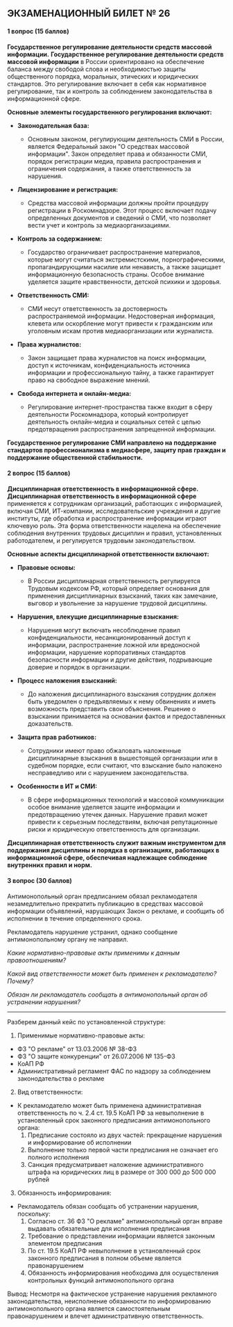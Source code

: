 ## ЭКЗАМЕНАЦИОННЫЙ БИЛЕТ № 26
#### 1 вопрос (15 баллов)
**Государственное регулирование деятельности средств массовой информации.**
**Государственное регулирование деятельности средств массовой информации** в России ориентировано на обеспечение баланса между свободой слова и необходимостью защиты общественного порядка, моральных, этических и юридических стандартов. Это регулирование включает в себя как нормативное регулирование, так и контроль за соблюдением законодательства в информационной сфере.

**Основные элементы государственного регулирования включают:**

- **Законодательная база:**
  - Основным законом, регулирующим деятельность СМИ в России, является Федеральный закон "О средствах массовой информации". Закон определяет права и обязанности СМИ, порядок регистрации медиа, правила распространения и ограничения содержания, а также ответственность за нарушения.

- **Лицензирование и регистрация:**
  - Средства массовой информации должны пройти процедуру регистрации в Роскомнадзоре. Этот процесс включает подачу определенных документов и сведений о СМИ, что позволяет вести учет и контроль за медиаорганизациями.

- **Контроль за содержанием:**
  - Государство ограничивает распространение материалов, которые могут считаться экстремистскими, порнографическими, пропагандирующими насилие или ненависть, а также защищает информационную безопасность страны. Особое внимание уделяется защите нравственности, детской психики и здоровья.

- **Ответственность СМИ:**
  - СМИ несут ответственность за достоверность распространяемой информации. Недостоверная информация, клевета или оскорбление могут привести к гражданским или уголовным искам против медиаорганизации или журналиста.

- **Права журналистов:**
  - Закон защищает права журналистов на поиск информации, доступ к источникам, конфиденциальность источника информации и профессиональную тайну, а также гарантирует право на свободное выражение мнений.

- **Свобода интернета и онлайн-медиа:**
  - Регулирование интернет-пространства также входит в сферу деятельности Роскомнадзора, который контролирует деятельность онлайн-медиа и социальных сетей с целью предотвращения распространения запрещенной информации.

**Государственное регулирование СМИ направлено на поддержание стандартов профессионализма в медиасфере, защиту прав граждан и поддержание общественной стабильности.**

#### 2 вопрос (15 баллов)
**Дисциплинарная ответственность в информационной сфере.**
**Дисциплинарная ответственность в информационной сфере** применяется к сотрудникам организаций, работающих с информацией, включая СМИ, ИТ-компании, исследовательские учреждения и другие институты, где обработка и распространение информации играют ключевую роль. Эта форма ответственности нацелена на обеспечение соблюдения внутренних трудовых дисциплин и правил, установленных работодателем, и регулируется трудовым законодательством.

**Основные аспекты дисциплинарной ответственности включают:**

- **Правовые основы:**
  - В России дисциплинарная ответственность регулируется Трудовым кодексом РФ, который определяет основания для применения дисциплинарных взысканий, таких как замечание, выговор и увольнение за нарушение трудовой дисциплины.

- **Нарушения, влекущие дисциплинарные взыскания:**
  - Нарушения могут включать несоблюдение правил конфиденциальности, несанкционированный доступ к информации, распространение ложной или вредоносной информации, нарушение корпоративных стандартов безопасности информации и другие действия, подрывающие доверие и порядок в организации.

- **Процесс наложения взысканий:**
  - До наложения дисциплинарного взыскания сотрудник должен быть уведомлен о предъявляемых к нему обвинениях и иметь возможность представить свои объяснения. Решение о взыскании принимается на основании фактов и предоставленных доказательств.

- **Защита прав работников:**
  - Сотрудники имеют право обжаловать наложенные дисциплинарные взыскания в вышестоящей организации или в судебном порядке, если считают, что взыскание было наложено несправедливо или с нарушением законодательства.

- **Особенности в ИТ и СМИ:**
  - В сфере информационных технологий и массовой коммуникации особое внимание уделяется защите информации и предотвращению утечек данных. Нарушение правил может привести к серьезным последствиям, включая репутационные риски и юридическую ответственность для организации.

**Дисциплинарная ответственность служит важным инструментом для поддержания дисциплины и порядка в организациях, работающих в информационной сфере, обеспечивая надлежащее соблюдение внутренних правил и норм.**

#### 3 вопрос (30 баллов)

Антимонопольный орган предписанием обязал рекламодателя незамедлительно прекратить публикацию в средствах массовой информации объявлений, нарушающих Закон о рекламе, и сообщить об исполнении в течение определенного срока.

Рекламодатель нарушение устранил, однако сообщение антимонопольному органу не направил.

_Какие нормативно-правовые акты применимы к данным правоотношениям?_

_Какой вид ответственности может быть применен к рекламодателю? Почему?_

_Обязан ли_ _рекламодатель сообщать в антимонопольный орган об устранении нарушения?_


---
Разберем данный кейс по установленной структуре:

1. Применимые нормативно-правовые акты:
- ФЗ "О рекламе" от 13.03.2006 № 38-ФЗ
- ФЗ "О защите конкуренции" от 26.07.2006 № 135-ФЗ
- КоАП РФ
- Административный регламент ФАС по надзору за соблюдением законодательства о рекламе

2. Вид ответственности:
- К рекламодателю может быть применена административная ответственность по ч. 2.4 ст. 19.5 КоАП РФ за невыполнение в установленный срок законного предписания антимонопольного органа:
   1. Предписание состояло из двух частей: прекращение нарушения и информирование об исполнении
   2. Выполнение только первой части предписания не означает его полного исполнения
   3. Санкция предусматривает наложение административного штрафа на юридических лиц в размере от 300 000 до 500 000 рублей

3. Обязанность информирования:
- Рекламодатель обязан сообщать об устранении нарушения, поскольку:
   1. Согласно ст. 36 ФЗ "О рекламе" антимонопольный орган вправе выдавать обязательные для исполнения предписания
   2. Требование о представлении информации является законным элементом предписания
   3. По ст. 19.5 КоАП РФ невыполнение в установленный срок законного предписания в полном объеме является правонарушением
   4. Обязанность информирования необходима для осуществления контрольных функций антимонопольного органа

Вывод: Несмотря на фактическое устранение нарушения рекламного законодательства, неисполнение обязанности по информированию антимонопольного органа является самостоятельным правонарушением и влечет административную ответственность.
